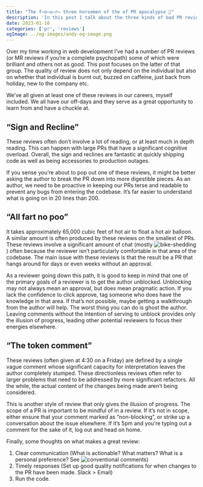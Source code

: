 ```yaml
---
title: "The f̶o̶u̶r̶ three horsemen of the of PR apocalypse 🐎"
description: 'In this post I talk about the three kinds of bad PR reviews and what can be done to combat them'
date: 2023-01-10
categories: ['pr', 'reviews']
ogImage: ../og-images/andy-og-image.png
---
```


Over my time working in web development I’ve had a number of PR reviews (or MR reviews if you’re a complete psychopath) some of which were brilliant and others not as good. This post focuses on the latter of that group. The quality of review does not only depend on the individual but also on whether that individual is burnt out, buzzed on caffeine, just back from holiday, new to the company etc. 

We’ve all given at least one of these reviews in our careers, myself included. We all have our off-days and they serve as a great opportunity to learn from and have a chuckle at.

## “Sign and Recline”

These reviews often don’t involve a lot of reading, or at least much in depth reading. This can happen with large PRs that have a significant cognitive overload. Overall, the sign and reclines are fantastic at quickly shipping code as well as being accessories to production outages. 

If you sense you’re about to pop out one of these reviews, it might be better asking the author to break the PR down into more digestible pieces. As an author, we need to be proactive in keeping our PRs terse and readable to prevent any bugs from entering the codebase. It’s far easier to understand what is going on in 20 lines than 200.

## “All fart no poo”

It takes approximately 65,000 cubic feet of hot air to float a hot air balloon. A similar amount is often produced by these reviews on the smallest of PRs. These reviews involve a significant amount of chat (mostly ![bike-shedding](https://en.wikipedia.org/wiki/Law_of_triviality)) often because the reviewer isn’t particularly comfortable in that area of the codebase. The main issue with these reviews is that the result be a PR that hangs around for days or even weeks without an approval.

As a reviewer going down this path, it is good to keep in mind that one of the primary goals of a reviewer is to get the author unblocked. Unblocking may not always mean an approval, but does mean pragmatic action. If you lack the confidence to click approve, tag someone who does have the knowledge in that area. If that’s not possible, maybe getting a walkthrough from the author will help. The worst thing you can do is ghost the author. Leaving comments without the intention of serving to unblock provides only the illusion of progress, leading other potential reviewers to focus their energies elsewhere. 

## “The token comment”

These reviews (often given at 4:30 on a Friday) are defined by a single vague comment whose significant capacity for interpretation leaves the author completely stumped. These directionless reviews often refer to larger problems that need to be addressed by more significant refactors. All the while, the actual content of the changes being made aren’t being considered.

This is another style of review that only gives the illusion of progress. The scope of a PR is important to be mindful of in a review. If it’s not in scope, either ensure that your comment marked as “non-blocking”, or strike up a conversation about the issue elsewhere. If it’s 5pm and you’re typing out a comment for the sake of it, log out and head on home. 

Finally, some thoughts on what makes a great review:
1. Clear communication (What is actionable? What matters? What is a personal preference? See ![conventional comments](https://conventionalcomments.org/))
2. Timely responses (Set up good quality notifications for when changes to the PR have been made. Slack > Email)
3. Run the code.
